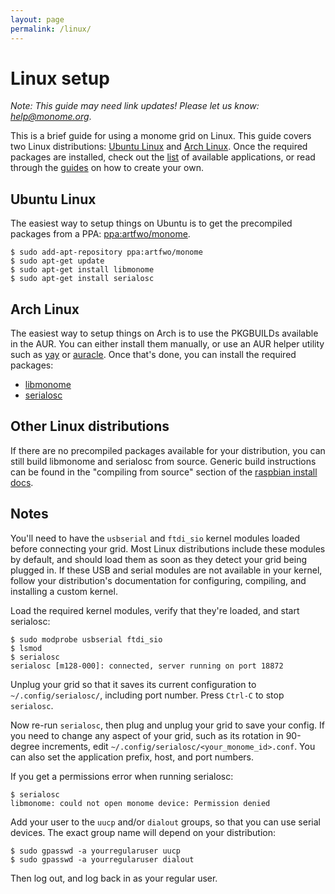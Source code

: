 ```yaml
---
layout: page
permalink: /linux/
---
```


# Linux setup

_Note: This guide may need link updates! Please let us know: [help@monome.org](mailto:help@monome.org)_.

This is a brief guide for using a monome grid on Linux. This guide covers two Linux distributions: [Ubuntu Linux](https://www.ubuntu.com) and [Arch Linux](https://www.archlinux.org). Once the required packages are installed, check out the [list](/docs/app) of available applications, or read through the [guides](/docs/grid-studies/) on how to create your own.

## Ubuntu Linux

The easiest way to setup things on Ubuntu is to get the precompiled packages from a PPA: [ppa:artfwo/monome](https://launchpad.net/~artfwo/+archive/monome).

	$ sudo add-apt-repository ppa:artfwo/monome
	$ sudo apt-get update
	$ sudo apt-get install libmonome
	$ sudo apt-get install serialosc

## Arch Linux

The easiest way to setup things on Arch is to use the PKGBUILDs available in the AUR. You can either install them manually, or use an AUR helper utility such as [yay](https://github.com/Jguer/yay) or [auracle](https://github.com/falconindy/auracle). Once that's done, you can install the required packages:

- [libmonome](https://aur.archlinux.org/packages/libmonome-git/)
- [serialosc](https://aur.archlinux.org/packages/serialosc-git/)

## Other Linux distributions

If there are no precompiled packages available for your distribution, you can still build libmonome and serialosc from source. Generic build instructions can be found in the "compiling from source" section of the [raspbian install docs](/docs/raspbian/).

## Notes

You'll need to have the `usbserial` and `ftdi_sio` kernel modules loaded before connecting your grid. Most Linux distributions include these modules by default, and should load them as soon as they detect your grid being plugged in. If these USB and serial modules are not available in your kernel, follow your distribution's documentation for configuring, compiling, and installing a custom kernel.

Load the required kernel modules, verify that they're loaded, and start serialosc:

	$ sudo modprobe usbserial ftdi_sio
	$ lsmod
	$ serialosc
	serialosc [m128-000]: connected, server running on port 18872

Unplug your grid so that it saves its current configuration to `~/.config/serialosc/`, including port number. Press `Ctrl-C` to stop `serialosc`.

Now re-run `serialosc`, then plug and unplug your grid to save your config. If you need to change any aspect of your grid, such as its rotation in 90-degree increments, edit `~/.config/serialosc/<your_monome_id>.conf`. You can also set the application prefix, host, and port numbers.

If you get a permissions error when running serialosc:

	$ serialosc
	libmonome: could not open monome device: Permission denied

Add your user to the `uucp` and/or `dialout` groups, so that you can use serial devices. The exact group name will depend on your distribution:

	$ sudo gpasswd -a yourregularuser uucp
	$ sudo gpasswd -a yourregularuser dialout

Then log out, and log back in as your regular user.
